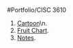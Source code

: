 #Portfolio/CISC 3610

1) [Cartoon](https://landydera.github.io/CISC3610_Cartoon/Cartoon.html)\n.
2) [Fruit Chart](https://landydera.github.io/CISC3610_FruitChart/FruitChart.html).
3) [Notes](https://landydera.github.io/CISC3610_LabNotes/note.html).


